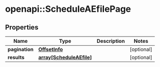 # openapi::ScheduleAEfilePage


## Properties
Name | Type | Description | Notes
------------ | ------------- | ------------- | -------------
**pagination** | [**OffsetInfo**](OffsetInfo.md) |  | [optional] 
**results** | [**array[ScheduleAEfile]**](ScheduleAEfile.md) |  | [optional] 


